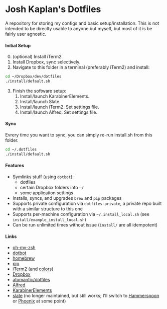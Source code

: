 # Josh Kaplan's Dotfiles

A repository for storing my configs and basic setup/installation. This is not intended to be direclty usable to anyone but myself, but most of it is be fairly user agnostic.

#### Initial Setup

0. (optional) Install iTerm2. 
1. Install Dropbox, sync selectively. 
2. Navigate to this folder in a terminal (preferably iTerm2) and install:
```bash
cd ~/Dropbox/dev/dotfiles
./install/default.sh
```
3. Finish the software setup:
	1. Install/launch KarabinerElements.
	2. Install/launch Slate.
	3. Install/launch iTerm2. Set settings file.
	4. Install/launch Alfred. Set settings file.

#### Sync

Evrery time you want to sync, you can simply re-run install.sh from this folder.

```bash
cd ~/.dotfiles
./install/default.sh
```

#### Features

* Symlinks stuff (using `dotbot`):
	* dotfiles
	* certain Dropbox folders into `~/` 
	* some application settings
* Installs, syncs, and upgrades `brew` and `pip` packages
* Supports private configuration via `dotfiles-private`, a private repo built with a similar structure to this one
* Supports per-machine configuration via `~/.install_local.sh` (see `install/example_install_local.sh`)
* Can be run unlimited times without issue (`install/` are all idempotent)

#### Links

* [oh-my-zsh](https://github.com/robbyrussell/oh-my-zsh)
* [dotbot](https://github.com/anishathalye/dotbot/)
* [homebrew](https://brew.sh/)
* [pip](https://pypi.org/project/pip/)
* [iTerm2](https://www.iterm2.com/) (and [colors](https://github.com/mbadolato/iTerm2-Color-Schemes))
* [Dropbox](https://db.tt/x739XBiN)
* [atomantic/dotfiles](https://github.com/atomantic/dotfiles)
* [Alfred](https://www.alfredapp.com/)
* [KarabinerElements](https://github.com/tekezo/Karabiner-Elements)
* [slate](https://github.com/mattr-/slate) (no longer maintained, but still works; I'll switch to [Hammerspoon](https://github.com/Hammerspoon/hammerspoon) or [Phoenix](https://github.com/kasper/phoenix) at some point)